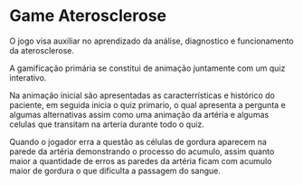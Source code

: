 # Game Aterosclerose

O jogo visa auxiliar no aprendizado da análise, diagnostico e funcionamento da aterosclerose.

A gamificação primária se constitui de animação juntamente com um quiz interativo.

Na animação inicial são apresentadas as caracterrísticas e histórico do paciente, em seguida
inicia o quiz primario, o qual apresenta a pergunta e algumas alternativas assim como uma animação da
artéria e algumas celulas que transitam na arteria durante todo o quiz.

Quando o jogador erra a questão as células de gordura aparecem na parede da artéria demonstrando o processo
do acumulo, assim quanto maior a quantidade de erros as paredes da artéria ficam com acumulo maior de gordura
o que dificulta a passagem do sangue.


 
